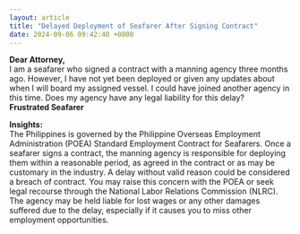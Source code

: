 ```yaml
---
layout: article
title: "Delayed Deployment of Seafarer After Signing Contract"
date: 2024-09-06 09:42:40 +0800
---
```


<p><strong>Dear Attorney,</strong><br>I am a seafarer who signed a contract with a manning agency three months ago. However, I have not yet been deployed or given any updates about when I will board my assigned vessel. I could have joined another agency in this time. Does my agency have any legal liability for this delay?<br><strong>Frustrated Seafarer</strong></p><p><strong>Insights:</strong><br>The Philippines is governed by the Philippine Overseas Employment Administration (POEA) Standard Employment Contract for Seafarers. Once a seafarer signs a contract, the manning agency is responsible for deploying them within a reasonable period, as agreed in the contract or as may be customary in the industry. A delay without valid reason could be considered a breach of contract. You may raise this concern with the POEA or seek legal recourse through the National Labor Relations Commission (NLRC). The agency may be held liable for lost wages or any other damages suffered due to the delay, especially if it causes you to miss other employment opportunities.</p>